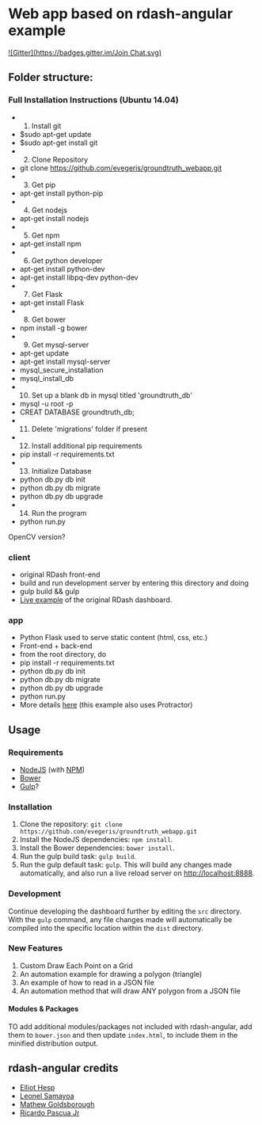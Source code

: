# Web app based on rdash-angular example
[![Gitter](https://badges.gitter.im/Join Chat.svg)](https://gitter.im/rdash/rdash-angular?utm_source=badge&utm_medium=badge&utm_campaign=pr-badge&utm_content=badge)

## Folder structure:

### Full Installation Instructions (Ubuntu 14.04)
* 1. Install git
* $sudo apt-get update
* $sudo apt-get install git
* 2. Clone Repository
* git clone https://github.com/evegeris/groundtruth_webapp.git
* 3. Get pip
* apt-get install python-pip
* 4. Get nodejs
* apt-get install nodejs
* 5. Get npm
* apt-get install npm
* 6. Get python developer
* apt-get install python-dev
* apt-get install libpq-dev python-dev
* 7. Get Flask
* apt-get install Flask
* 8. Get bower
* npm install -g bower
* 9. Get mysql-server
* apt-get update
* apt-get install mysql-server
* mysql_secure_installation
* mysql_install_db
* 10. Set up a blank db in mysql titled 'groundtruth_db'
* mysql -u root -p
* CREAT DATABASE groundtruth_db;
* 11. Delete 'migrations' folder if present
* 12. Install additional pip requirements
* pip install -r requirements.txt 
* 13. Initialize Database
* python db.py db init 
* python db.py db migrate 
* python db.py db upgrade 
* 14. Run the program
* python run.py

OpenCV version?

### client
* original RDash front-end
* build and run development server by entering this directory and doing
*  gulp build && gulp
* [Live example](http://rdash.github.io/) of the original RDash dashboard.

### app
* Python Flask used to serve static content (html, css, etc.)
* Front-end + back-end
* from the root directory, do
*  pip install -r requirements.txt
*  python db.py db init
*  python db.py db migrate
*  python db.py db upgrade
*  python run.py
* More details [here](https://github.com/Leo-G/Flask-Scaffold) (this example also uses Protractor)


## Usage
### Requirements
* [NodeJS](http://nodejs.org/) (with [NPM](https://www.npmjs.org/))
* [Bower](http://bower.io)
* [Gulp](http://gulpjs.com)?

### Installation
1. Clone the repository: `git clone https://github.com/evegeris/groundtruth_webapp.git`
2. Install the NodeJS dependencies: `npm install`.
3. Install the Bower dependencies: `bower install`.
4. Run the gulp build task: `gulp build`.
5. Run the gulp default task: `gulp`. This will build any changes made automatically, and also run a live reload server on [http://localhost:8888](http://localhost:8888).

### Development
Continue developing the dashboard further by editing the `src` directory. With the `gulp` command, any file changes made will automatically be compiled into the specific location within the `dist` directory.

### New Features
1. Custom Draw Each Point on a Grid
2. An automation example for drawing a polygon (triangle)
3. An example of how to read in a JSON file 
4. An automation method that will draw ANY polygon from a JSON file


#### Modules & Packages
TO add additional modules/packages not included with rdash-angular, add them to `bower.json` and then update `index.html`, to include them in the minified distribution output.

## rdash-angular credits
* [Elliot Hesp](https://github.com/Ehesp)
* [Leonel Samayoa](https://github.com/lsamayoa)
* [Mathew Goldsborough](https://github.com/mgoldsborough)
* [Ricardo Pascua Jr](https://github.com/rdpascua)
